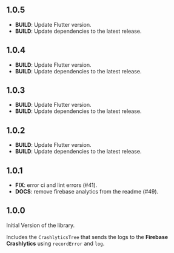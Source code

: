 ## 1.0.5

 - **BUILD**: Update Flutter version.
 - **BUILD**: Update dependencies to the latest release.
  
## 1.0.4

 - **BUILD**: Update Flutter version.
 - **BUILD**: Update dependencies to the latest release.
  
## 1.0.3

 - **BUILD**: Update Flutter version.
 - **BUILD**: Update dependencies to the latest release.

## 1.0.2

 - **BUILD**: Update Flutter version.
 - **BUILD**: Update dependencies to the latest release.

## 1.0.1

 - **FIX**: error ci and lint errors (#41).
 - **DOCS**: remove firebase analytics from the readme (#49).

## 1.0.0

Initial Version of the library.

Includes the `CrashlyticsTree` that sends the logs to the **Firebase Crashlytics** using `recordError` and `log`.